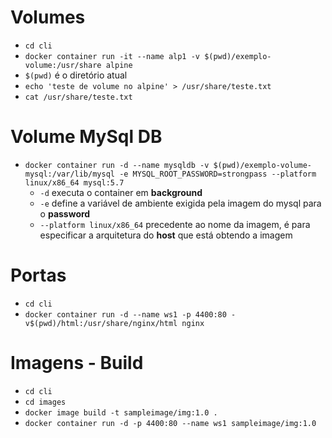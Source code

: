# Volumes

* ```cd cli```
*  ```docker container run -it --name alp1 -v $(pwd)/exemplo-volume:/usr/share alpine```
  * ```$(pwd)``` é o diretório atual
* ```echo 'teste de volume no alpine' > /usr/share/teste.txt```
* ```cat /usr/share/teste.txt```

# Volume MySql DB

* ```docker container run -d --name mysqldb -v $(pwd)/exemplo-volume-mysql:/var/lib/mysql -e MYSQL_ROOT_PASSWORD=strongpass --platform linux/x86_64 mysql:5.7```
  *  ```-d``` executa o container em **background**
  *  ```-e``` define a variável de ambiente exigida pela imagem do mysql para o **password**
  * ```--platform linux/x86_64``` precedente ao nome da imagem, é para especificar a arquitetura do **host** que está obtendo a imagem

# Portas

* ```cd cli```
* ```docker container run -d --name ws1 -p 4400:80 -v$(pwd)/html:/usr/share/nginx/html nginx```

# Imagens - Build

* ```cd cli```
* ```cd images```
* ```docker image build -t sampleimage/img:1.0 . ```
* ```docker container run -d -p 4400:80 --name ws1 sampleimage/img:1.0```
